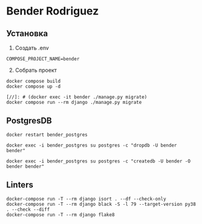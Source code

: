 # Bender Rodriguez

## Установка
1. Создать .env
```
COMPOSE_PROJECT_NAME=bender
```
2. Собрать проект
```
docker compose build
docker compose up -d

[//]: # (docker exec -it bender ./manage.py migrate)
docker compose run --rm django ./manage.py migrate

```

## PostgresDB
```
docker restart bender_postgres
```
```
docker exec -i bender_postgres su postgres -c "dropdb -U bender bender"
```
```
docker exec -i bender_postgres su postgres -c "createdb -U bender -O bender bender"
```

## Linters
```
docker-compose run -T --rm django isort . --df --check-only
docker-compose run -T --rm django black -S -l 79 --target-version py38 . --check --diff
docker-compose run -T --rm django flake8
```
